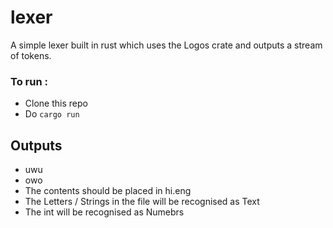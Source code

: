 # lexer

A simple lexer built in rust which uses the Logos crate and outputs a stream of tokens.

### To run :

- Clone this repo
- Do `cargo run`

## Outputs
- uwu
- owo 
- The contents should be placed in hi.eng
- The Letters / Strings in the file will be recognised as Text
- The int will be recognised as Numebrs
